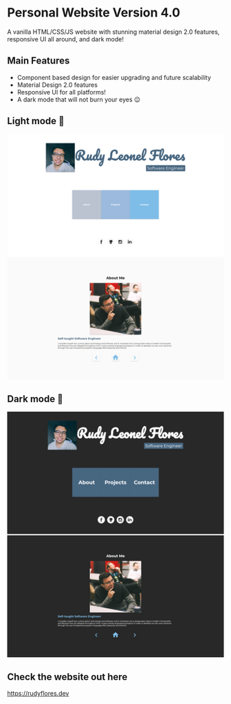 # Personal Website Version 4.0

A vanilla HTML/CSS/JS website with stunning material design 2.0 features, responsive UI all around, and dark mode!

## Main Features

- Component based design for easier upgrading and future scalability
- Material Design 2.0 features
- Responsive UI for all platforms!
- A dark mode that will not burn your eyes 😉

## Light mode 🔆
![IndexWhite](Screenshots/index-white.png)
![AboutWhite](Screenshots/about-white.png)

## Dark mode 🌙
![IndexBlack](Screenshots/index-black.png)
![AboutBlack](Screenshots/about-black.png)

## Check the website out here
https://rudyflores.dev
